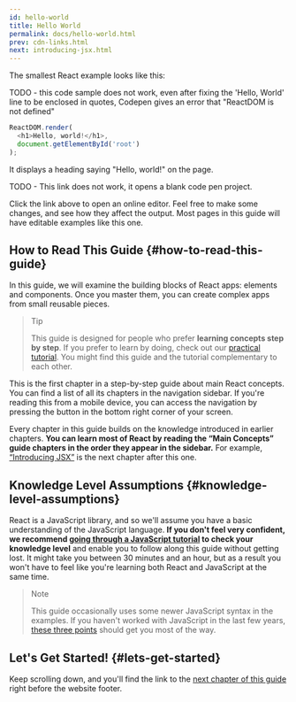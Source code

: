 ```yaml
---
id: hello-world
title: Hello World
permalink: docs/hello-world.html
prev: cdn-links.html
next: introducing-jsx.html
---
```


The smallest React example looks like this:

TODO - this code sample does not work, even after fixing the 'Hello, World' line to be enclosed in quotes, Codepen gives an error that "ReactDOM is not defined"
```js
ReactDOM.render(
  <h1>Hello, world!</h1>,
  document.getElementById('root')
);
```

It displays a heading saying "Hello, world!" on the page.


TODO - This link does not work, it opens a blank code pen project.

[](codepen://hello-world)

Click the link above to open an online editor. Feel free to make some changes, and see how they affect the output. Most pages in this guide will have editable examples like this one.


## How to Read This Guide {#how-to-read-this-guide}

In this guide, we will examine the building blocks of React apps: elements and components. Once you master them, you can create complex apps from small reusable pieces.

>Tip
>
>This guide is designed for people who prefer **learning concepts step by step**. If you prefer to learn by doing, check out our [practical tutorial](/tutorial/tutorial.html). You might find this guide and the tutorial complementary to each other.

This is the first chapter in a step-by-step guide about main React concepts. You can find a list of all its chapters in the navigation sidebar. If you're reading this from a mobile device, you can access the navigation by pressing the button in the bottom right corner of your screen.

Every chapter in this guide builds on the knowledge introduced in earlier chapters. **You can learn most of React by reading the “Main Concepts” guide chapters in the order they appear in the sidebar.** For example, [“Introducing JSX”](/docs/introducing-jsx.html) is the next chapter after this one.

## Knowledge Level Assumptions {#knowledge-level-assumptions}

React is a JavaScript library, and so we'll assume you have a basic understanding of the JavaScript language. **If you don't feel very confident, we recommend [going through a JavaScript tutorial](https://developer.mozilla.org/en-US/docs/Web/JavaScript/A_re-introduction_to_JavaScript) to check your knowledge level** and enable you to follow along this guide without getting lost. It might take you between 30 minutes and an hour, but as a result you won't have to feel like you're learning both React and JavaScript at the same time.

>Note
>
>This guide occasionally uses some newer JavaScript syntax in the examples. If you haven't worked with JavaScript in the last few years, [these three points](https://gist.github.com/gaearon/683e676101005de0add59e8bb345340c) should get you most of the way.


## Let's Get Started! {#lets-get-started}

Keep scrolling down, and you'll find the link to the [next chapter of this guide](/docs/introducing-jsx.html) right before the website footer.



